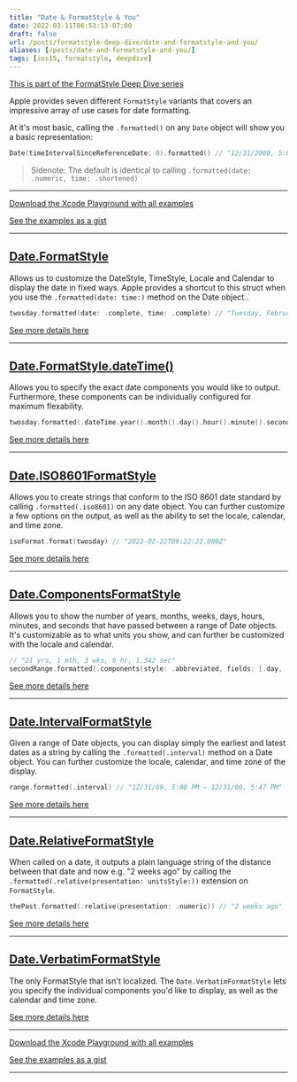 ```yaml
---
title: "Date & FormatStyle & You"
date: 2022-03-11T06:53:13-07:00
draft: false
url: /posts/formatstyle-deep-dive/date-and-formatstyle-and-you/
aliases: [/posts/date-and-formatstyle-and-you/]
tags: [ios15, formatstyle, deepdive]
---
```


[This is part of the FormatStyle Deep Dive series](/posts/formatstyle-deep-dive)

Apple provides seven different `FormatStyle` variants that covers an impressive array of use cases for date formatting. 

At it's most basic, calling the `.formatted()` on any `Date` object will show you a basic representation: 

```Swift
Date(timeIntervalSinceReferenceDate: 0).formatted() // "12/31/2000, 5:00 PM"
```

> Sidenote: The default is identical to calling `.formatted(date: .numeric, time: .shortened)`

<hr>

[Download the Xcode Playground with all examples](https://github.com/brettohland/FormatStylesDeepDive/)

[See the examples as a gist](https://gist.github.com/brettohland/ac2fbd1446bc7bb64da491587b010e3c)

<hr>

## [Date.FormatStyle](/posts/formatstyle/style-deep-dives/dates/formatstyle/)

Allows us to customize the DateStyle, TimeStyle, Locale and Calendar to display the date in fixed ways. Apple provides a shortcut to this struct when you use the `.formatted(date: time:)` method on the Date object..

```Swift
twosday.formatted(date: .complete, time: .complete) // "Tuesday, February 22, 2022, 2:22:22 AM MST"
```

[See more details here](/posts/formatstyle/style-deep-dives/dates/formatstyle/)

<hr>

## [Date.FormatStyle.dateTime()](/posts/formatstyle/style-deep-dives/dates/datetime/)

Allows you to specify the exact date components you would like to output. Furthermore, these components can be individually configured for maximum flexability.

```Swift
twosday.formatted(.dateTime.year().month().day().hour().minute().second()) // "Feb 22, 2022, 2:22:22 AM"
````

[See more details here](/posts/formatstyle/style-deep-dives/dates/datetime/)

<hr>

## [Date.ISO8601FormatStyle](/posts/formatstyle/style-deep-dives/dates/iso8601/)

Allows you to create strings that conform to the ISO 8601 date standard by calling `.formatted(.iso8601)` on any date object.  You can further customize a few options on the output, as well as the ability to set the locale, calendar, and time zone.

```Swift
isoFormat.format(twosday) // "2022-02-22T09:22:22.000Z"
```

[See more details here](/posts/formatstyle/style-deep-dives/dates/iso8601/)

<hr>

## [Date.ComponentsFormatStyle](/posts/formatstyle/style-deep-dives/dates/components/)

Allows you to show the number of years, months, weeks, days, hours, minutes, and seconds that have passed between a range of Date objects. It's customizable as to what units you show, and can further be customized with the locale and calendar.

```Swift
// "21 yrs, 1 mth, 3 wks, 9 hr, 1,342 sec"
secondRange.formatted(.components(style: .abbreviated, fields: [.day, .month, .year, .hour, .second, .week]))
```

[See more details here](/posts/formatstyle/style-deep-dives/dates/components/)

<hr>

## [Date.IntervalFormatStyle](/posts/formatstyle/style-deep-dives/dates/interval/)

Given a range of Date objects, you can display simply the earliest and latest dates as a string by calling the `.formatted(.interval)` method on a Date object. You can further customize the locale, calendar, and time zone of the display.

```Swift
range.formatted(.interval) // "12/31/69, 5:00 PM – 12/31/00, 5:47 PM"
```

[See more details here](/posts/formatstyle/style-deep-dives/dates/interval/)

<hr>

## [Date.RelativeFormatStyle](/posts/formatstyle/style-deep-dives/dates/relative/)

When called on a date, it outputs a plain language string of the distance between that date and now e.g. "2 weeks ago" by calling the `.formatted(.relative(presentation: unitsStyle:))` extension on `FormatStyle`.

```Swift
thePast.formatted(.relative(presentation: .numeric)) // "2 weeks ago"
````

[See more details here](/posts/formatstyle/style-deep-dives/dates/relative/)

<hr>

## [Date.VerbatimFormatStyle](/posts/formatstyle/style-deep-dives/dates/verbatim/)

The only FormatStyle that isn't localized. The `Date.VerbatimFormatStyle` lets you specify the individual components you'd like to display, as well as the calendar and time zone.

[See more details here](/posts/formatstyle/style-deep-dives/dates/verbatim/)

<hr>

[Download the Xcode Playground with all examples](https://github.com/brettohland/FormatStylesDeepDive/)

[See the examples as a gist](https://gist.github.com/brettohland/ac2fbd1446bc7bb64da491587b010e3c)

<hr>
